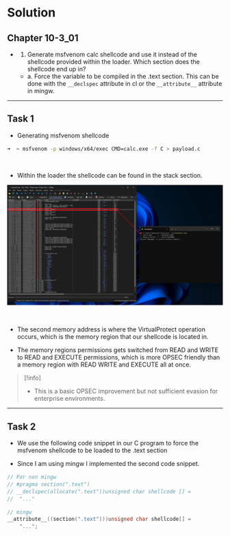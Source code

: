 # Solution

## Chapter 10-3_01

- 1. Generate msfvenom calc shellcode and use it instead of the shellcode provided within the loader. Which section does the shellcode end up in?

  - a. Force the variable to be compiled in the .text section. This can be done with the `__declspec` attribute in cl or the `__attribute__` attribute in mingw.

---

## Task 1

- Generating msfvenom shellcode 

```sh
➜  ~ msfvenom -p windows/x64/exec CMD=calc.exe -f C > payload.c
```

<br>

- Within the loader the shellcode can be found in the stack section. 

![stack_x64dbgImage](https://github.com/jsouliss/MalDev/blob/212ca20c0096de8afecec8afdaccd38ccd34f3a1/assets/exercise-10-3_01.png)

<br>

- The second memory address is where the VirtualProtect operation occurs, which is the memory region that our shellcode is located in.
  
- The memory regions permissions gets switched from READ and WRITE to READ and EXECUTE permissions, which is more OPSEC friendly than a memory region with READ WRITE and EXECUTE all at once.

> [!info]
> - This is a basic OPSEC improvement but not sufficient evasion
    for enterprise environments.

---

## Task 2

- We use the following code snippet in our C program to force the msfvenom shellcode to be loaded to the .text section

- Since I am using mingw I implemented the second code snippet.

```c
// For non mingw
// #pragma section(".text")
// __declspec(allocate(".text"))unsigned char shellcode [] =
//  "..."
```

```c
// mingw
__attribute__((section(".text")))unsigned char shellcode[] =
    "...";
```